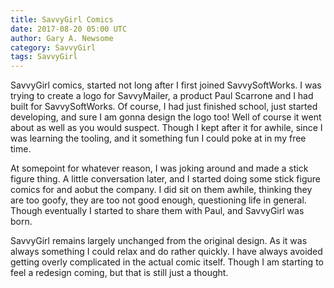 ```yaml
---
title: SavvyGirl Comics
date: 2017-08-20 05:00 UTC
author: Gary A. Newsome
category: SavvyGirl
tags: SavvyGirl
---
```


SavvyGirl comics, started not long after I first joined SavvySoftWorks. I was trying to create a logo for SavvyMailer, a product Paul Scarrone and I had built for SavvySoftWorks. Of course, I had just finished school, just started developing, and sure I am gonna design the logo too! Well of course it went about as well as you would suspect. Though I kept after it for awhile, since I was learning the tooling, and it something fun I could poke at in my free time.

At somepoint for whatever reason, I was joking around and made a stick figure thing. A little conversation later, and I started doing some stick figure comics for and aobut the company. I did sit on them awhile, thinking they are too goofy, they are too not good enough, questioning life in general. Though eventually I started to share them with Paul, and SavvyGirl was born.

SavvyGirl remains largely unchanged from the original design. As it was always something I could relax and do rather quickly. I have always avoided getting overly complicated in the actual comic itself. Though I am starting to feel a redesign coming, but that is still just a thought.

